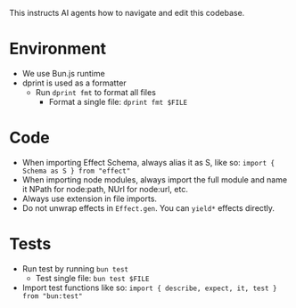 This instructs AI agents how to navigate and edit this codebase.

# Environment

- We use Bun.js runtime
- dprint is used as a formatter
  - Run `dprint fmt` to format all files
    - Format a single file: `dprint fmt $FILE`

# Code

- When importing Effect Schema, always alias it as S, like so: `import { Schema as S } from "effect"`
- When importing node modules, always import the full module and name it NPath for node:path, NUrl for node:url, etc.
- Always use extension in file imports.
- Do not unwrap effects in `Effect.gen`. You can `yield*` effects directly.

# Tests

- Run test by running `bun test`
  - Test single file: `bun test $FILE`
- Import test functions like so: `import { describe, expect, it, test } from "bun:test"`
